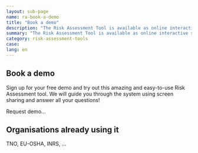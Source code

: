 ```yaml
---
layout: sub-page
name: ra-book-a-demo
title: "Book a demo"
description: "The Risk Assessment Tool is available as online interactive solution."
summary: "The Risk Assessment Tool is available as online interactive solution."
category: risk-assessment-tools
case: 
lang: en
---
```




## Book a demo

Sign up for your free demo and try out this amazing and easy-to-use Risk Assessment tool. We will guide you through the system using screen sharing and answer all your questions!

Request demo…


## Organisations already using it

 TNO, EU-OSHA, INRS, …
